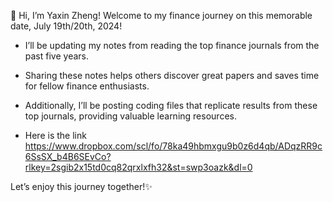 👋 Hi, I’m Yaxin Zheng! Welcome to my finance journey on this memorable date, July 19th/20th, 2024!

- I’ll be updating my notes from reading the top finance journals from the past five years. 

- Sharing these notes helps others discover great papers and saves time for fellow finance enthusiasts.

- Additionally, I’ll be posting coding files that replicate results from these top journals, providing valuable learning resources.
  
- Here is the link https://www.dropbox.com/scl/fo/78ka49hbmxgu9b0z6d4qb/ADqzRR9c6SsSX_b4B6SEvCo?rlkey=2sgib2x15td0cq82qrxlxfh32&st=swp3oazk&dl=0

Let’s enjoy this journey together!✨

<!---
CN55555/CN55555 is a ✨ special ✨ repository because its `README.md` (this file) appears on your GitHub profile.
You can click the Preview link to take a look at your changes.
--->

